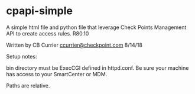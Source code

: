 # cpapi-simple
A simple html file and python file that leverage Check Points Management API to create access rules. R80.10

Written by CB Currier ccurrier@checkpoint.com
8/14/18

Setup notes:

bin directory must be ExecCGI defined in httpd.conf.
Be sure your machine has access to your SmartCenter or MDM.

Paths are relative.
